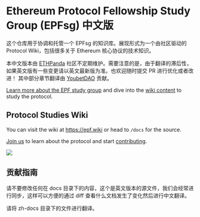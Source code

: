 # Ethereum Protocol Fellowship Study Group (EPFsg) 中文版

这个仓库用于协调和托管一个 EPFsg 的知识库。展现形式为一个由社区驱动的 Protocol Wiki，包括很多关于 Ethereum 核心协议的技术知识。

本中文版本由 [ETHPanda](https://t.me/ETHPandaOrg/5427) 社区不定期维护。需要注意的是，由于翻译的滞后性，如果英文版有一些变更请以英文最新版为准。也欢迎随时提交 PR 进行优化或者改进！
其中部分章节翻译由 [YoubetDAO](https://github.com/youbetdao) 贡献。

[Learn more about the EPF study group](https://epf.wiki/#/eps/intro) and dive into the [wiki content](https://epf.wiki/#/README?id=protocol-wiki) to study the protocol.

## Protocol Studies Wiki

You can visit the wiki at https://epf.wiki or head to `/docs` for the source.

[Join us](https://discord.com/invite/addwpQbhpq) to learn about the protocol and start [contributing](/docs/contributing.md).

![](/docs/images/epfsg_hero.jpg)

## 贡献指南

请不要修改任何在 docs 目录下的内容，这个是英文版本的源文件，我们会经常进行同步，这样可以方便的通过 diff 查看什么文档发生了变化然后进行中文翻译。

请将 zh-docs 目录下的文件进行翻译。
